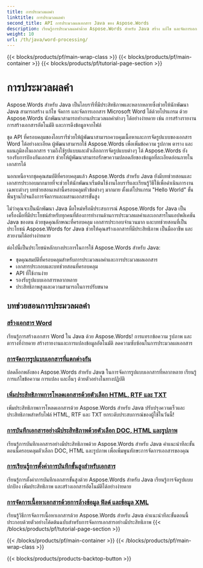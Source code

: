 ```yaml
---
title: การประมวลผลคำ
linktitle: การประมวลผลคำ
second_title: API การประมวลผลเอกสาร Java ของ Aspose.Words
description: เรียนรู้การประมวลผลคำด้วย Aspose.Words สำหรับ Java สร้าง แก้ไข และจัดการเอกสารด้วยโปรแกรม พัฒนาทักษะการประมวลผลเอกสารของคุณวันนี้
weight: 10
url: /th/java/word-processing/
---
```


{{< blocks/products/pf/main-wrap-class >}}
{{< blocks/products/pf/main-container >}}
{{< blocks/products/pf/tutorial-page-section >}}

# การประมวลผลคำ


Aspose.Words สำหรับ Java เป็นไลบรารีที่มีประสิทธิภาพและหลากหลายซึ่งช่วยให้นักพัฒนา Java สามารถสร้าง แก้ไข จัดการ และจัดการเอกสาร Microsoft Word ได้ด้วยโปรแกรม ด้วย Aspose.Words นักพัฒนาสามารถทำงานประมวลผลคำต่างๆ ได้อย่างง่ายดาย เช่น การสร้างรายงาน การสร้างเอกสารอัตโนมัติ และการดึงข้อมูลจากไฟล์

ชุด API ที่ครอบคลุมของไลบรารีช่วยให้ผู้พัฒนาสามารถควบคุมเนื้อหาและการจัดรูปแบบของเอกสาร Word ได้อย่างละเอียด ผู้พัฒนาสามารถใช้ Aspose.Words เพื่อเพิ่มข้อความ รูปภาพ ตาราง และแผนภูมิลงในเอกสาร รวมถึงใช้รูปแบบและตัวเลือกการจัดรูปแบบต่างๆ ได้ Aspose.Words ยังรองรับการป้องกันเอกสาร ช่วยให้ผู้พัฒนาสามารถรักษาความปลอดภัยของข้อมูลที่ละเอียดอ่อนภายในเอกสารได้

นอกเหนือจากชุดคุณสมบัติที่ครอบคลุมแล้ว Aspose.Words สำหรับ Java ยังมีบทช่วยสอนและเอกสารประกอบมากมายที่จะช่วยให้นักพัฒนาเริ่มต้นใช้งานไลบรารีและเรียนรู้วิธีใช้เพื่อดำเนินการงานเฉพาะต่างๆ บทช่วยสอนเหล่านี้ครอบคลุมหัวข้อต่างๆ มากมาย ตั้งแต่โปรแกรม "Hello World" ขั้นพื้นฐานไปจนถึงการจัดการและผสานเอกสารขั้นสูง

ไม่ว่าคุณจะเป็นนักพัฒนา Java มือใหม่หรือมีประสบการณ์ Aspose.Words for Java เป็นเครื่องมือที่มีประโยชน์สำหรับทุกคนที่ต้องการทำงานด้านการประมวลผลคำและเอกสารในแอปพลิเคชัน Java ของตน ด้วยชุดคุณลักษณะที่ครอบคลุม เอกสารประกอบจำนวนมาก และบทช่วยสอนที่เป็นประโยชน์ Aspose.Words for Java ช่วยให้คุณสร้างเอกสารที่มีประสิทธิภาพ เป็นมืออาชีพ และสวยงามได้อย่างง่ายดาย

ต่อไปนี้เป็นประโยชน์หลักบางประการในการใช้ Aspose.Words สำหรับ Java:

* ชุดคุณสมบัติที่ครอบคลุมสำหรับการประมวลผลคำและการประมวลผลเอกสาร
* เอกสารประกอบและบทช่วยสอนที่ครอบคลุม
* API ที่ใช้งานง่าย
* รองรับรูปแบบเอกสารหลากหลาย
* ประสิทธิภาพสูงและความสามารถในการปรับขนาด

## บทช่วยสอนการประมวลผลคำ

### [สร้างเอกสาร Word](./generate-word-document/)

เรียนรู้การสร้างเอกสาร Word ใน Java ด้วย Aspose.Words! การแทรกข้อความ รูปภาพ และตารางที่ง่ายดาย สร้างรายงานและการแปลงข้อมูลอัตโนมัติ ลดความซับซ้อนในการประมวลผลเอกสาร
### [การจัดการรูปแบบเอกสารที่แตกต่างกัน](./handling-different-document-formats/)
ปลดล็อกพลังของ Aspose.Words สำหรับ Java ในการจัดการรูปแบบเอกสารที่หลากหลาย เรียนรู้การแก้ไขข้อความ การแปลง และอื่นๆ ด้วยตัวอย่างในทางปฏิบัติ
### [เพิ่มประสิทธิภาพการโหลดเอกสารด้วยตัวเลือก HTML, RTF และ TXT](./optimizing-document-loading-options/)
เพิ่มประสิทธิภาพการโหลดเอกสารด้วย Aspose.Words สำหรับ Java ปรับปรุงความเร็วและประสิทธิภาพสำหรับไฟล์ HTML, RTF และ TXT ยกระดับประสบการณ์ของผู้ใช้ในวันนี้!
### [การบันทึกเอกสารอย่างมีประสิทธิภาพด้วยตัวเลือก DOC, HTML และรูปภาพ](./efficient-document-saving-options/)
เรียนรู้การบันทึกเอกสารอย่างมีประสิทธิภาพด้วย Aspose.Words สำหรับ Java คำแนะนำทีละขั้นตอนนี้ครอบคลุมตัวเลือก DOC, HTML และรูปภาพ เพื่อเพิ่มพูนทักษะการจัดการเอกสารของคุณ
### [การเรียนรู้การตั้งค่าการบันทึกขั้นสูงสำหรับเอกสาร](./mastering-advanced-save-settings/)
เรียนรู้การตั้งค่าการบันทึกเอกสารขั้นสูงด้วย Aspose.Words สำหรับ Java เรียนรู้การจัดรูปแบบ ปกป้อง เพิ่มประสิทธิภาพ และสร้างเอกสารอัตโนมัติได้อย่างง่ายดาย
### [การจัดการเนื้อหาเอกสารด้วยการล้างข้อมูล ฟิลด์ และข้อมูล XML](./manipulating-document-content/)
เรียนรู้วิธีการจัดการเนื้อหาเอกสารด้วย Aspose.Words สำหรับ Java คำแนะนำทีละขั้นตอนนี้ประกอบด้วยตัวอย่างโค้ดต้นฉบับสำหรับการจัดการเอกสารอย่างมีประสิทธิภาพ
{{< /blocks/products/pf/tutorial-page-section >}}

{{< /blocks/products/pf/main-container >}}
{{< /blocks/products/pf/main-wrap-class >}}

{{< blocks/products/products-backtop-button >}}
